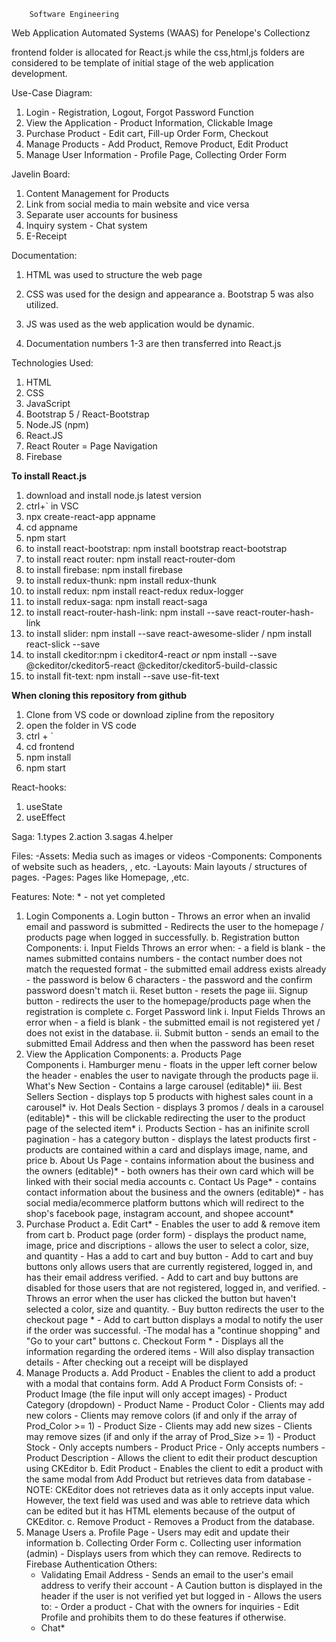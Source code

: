         Software Engineering
Web Application Automated Systems (WAAS) for Penelope's Collectionz

frontend folder is allocated for React.js while the css,html,js folders are considered to be template of initial stage of the web application development.

Use-Case Diagram:

1. Login - Registration, Logout, Forgot Password Function
2. View the Application - Product Information, Clickable Image
3. Purchase Product - Edit cart, Fill-up Order Form, Checkout
4. Manage Products - Add Product, Remove Product, Edit Product
5. Manage User Information - Profile Page, Collecting Order Form

Javelin Board:

1. Content Management for Products
2. Link from social media to main website and vice versa
3. Separate user accounts for business
4. Inquiry system - Chat system
5. E-Receipt

Documentation:

1. HTML was used to structure the web page
2. CSS was used for the design and appearance
   a. Bootstrap 5 was also utilized.
3. JS was used as the web application would be dynamic.

4. Documentation numbers 1-3 are then transferred into React.js

Technologies Used:

1. HTML
2. CSS
3. JavaScript
4. Bootstrap 5 / React-Bootstrap
5. Node.JS (npm)
6. React.JS
7. React Router = Page Navigation
8. Firebase

**To install React.js**

1. download and install node.js latest version
2. ctrl+` in VSC
3. npx create-react-app appname
4. cd appname
5. npm start
6. to install react-bootstrap: npm install bootstrap react-bootstrap
7. to install react router: npm install react-router-dom
8. to install firebase: npm install firebase
9. to install redux-thunk: npm install redux-thunk
10. to install redux: npm install react-redux redux-logger
11. to install redux-saga: npm install react-saga
12. to install react-router-hash-link: npm install --save react-router-hash-link
13. to install slider: npm install --save react-awesome-slider / npm install react-slick --save
14. to install ckeditor:npm i ckeditor4-react _or_ npm install --save @ckeditor/ckeditor5-react @ckeditor/ckeditor5-build-classic
15. to install fit-text: npm install --save use-fit-text

**When cloning this repository from github**

1. Clone from VS code or download zipline from the repository
2. open the folder in VS code
3. ctrl + `
4. cd frontend
5. npm install
6. npm start

React-hooks:

1. useState
2. useEffect

Saga:
1.types
2.action
3.sagas
4.helper

Files:
-Assets: Media such as images or videos
-Components: Components of website such as headers, , etc.
-Layouts: Main layouts / structures of pages.
-Pages: Pages like Homepage, ,etc.

Features:
Note: \* - not yet completed

1. Login
	Components
   a. Login button
        - Throws an error when an invalid email and password is submitted
        - Redirects the user to the homepage / products page when logged in successfully.
 	b. Registration button
     Components:
         i. Input Fields
         	Throws an error when:
                - a field is blank
                - the names submitted contains numbers
                - the contact number does not match the requested format
                - the submitted email address exists already - the password is below 6 characters
                - the password and the confirm password doesn't match
        	ii. Reset button - resets the page
       	iii. Signup button - redirects the user to the homepage/products page when the registration is complete
	c. Forget Password link
       	i. Input Fields
       		Throws an error when 
					- a field is blank 
					- the submitted email is not registered yet / does not exist in the database.
       	ii. Submit button - sends an email to the submitted Email Address and then when the password has been reset
2. View the Application
   Components:
   a. Products Page  
      Components
      i. 	Hamburger menu 
				- floats in the upper left corner below the header 
				- enables the user to navigate through the products page
      ii. 	What's New Section - Contains a large carousel (editable)*
      iii. 	Best Sellers Section - displays top 5 products with highest sales count in a carousel*
      iv. 	Hot Deals Section 
				- displays 3 promos / deals in a carousel (editable)* 
				- this will be clickable redirecting the user to the product page of the selected item\*
      i. Products Section 
				- has an inifinite scroll pagination 
				- has a category button - displays the latest products first 
				- products are contained within a card and displays image, name, and price
   b. About Us Page
      		- contains information about the business and the owners (editable)*
      		- both owners has their own card which will be linked with their social media accounts
   c. Contact Us Page*
      		- contains contact information about the business and the owners (editable)*
      		- has social media/ecommerce platform buttons which will redirect to the shop's facebook page, instagram account, and shopee account*
3. Purchase Product
	a. Edit Cart* 
				- Enables the user to add & remove item from cart 
	b. Product page (order form)
				- displays the product name, image, price and discriptions
				- allows the user to select a color, size, and quantity
				- Has a add to cart and buy button
					- Add to cart and buy buttons only allows users that are currently registered, logged in, and has their email address verified.
					- Add to cart and buy buttons are disabled for those users that are not registered, logged in, and verified.
					- Throws an error when the user has clicked the button but haven't selected a color, size and quantity.
					- Buy button redirects the user to the checkout page *
					- Add to cart button displays a modal to notify the user if the order was successful. 
						-The modal has a "continue shopping" and "Go to your cart" buttons 
	c. Checkout Form *
				- Displays all the information regarding the ordered items
				- Will also display transaction details
				- After checking out a receipt will be displayed
4. Manage Products 
				a. Add Product
					- Enables the client to add a product with a modal that contains form.
						Add A Product Form
							Consists of:
								- Product Image (the file input will only accept images)
								- Product Category (dropdown)
								- Product Name 
								- Product Color 
									- Clients may add new colors
									- Clients may remove colors (if and only if the array of Prod_Color >= 1)
								- Product Size
									- Clients may add new sizes
									- Clients may remove sizes (if and only if the array of Prod_Size >= 1)
								- Product Stock
									- Only accepts numbers
								- Product Price 
									- Only accepts numbers
								- Product Description
									- Allows the client to edit their product descuption using CKEditor
				b. Edit Product
					- Enables the client to edit a product with the same modal from Add Product but retrieves data from database
					- NOTE: CKEditor does not retrieves data as it only accepts input value. However, the text field was used and was able to retrieve data which can be edited but it has HTML elements because of the output of CKEditor.
				c. Remove Product
					- Removes a Product from the database.
5. Manage Users
				a. Profile Page 
					- Users may edit and update their information
				b. Collecting Order Form
				c. Collecting user information (admin)
					- Displays users from which they can remove. Redirects to Firebase Authentication
Others:
	- Validating Email Address
				- Sends an email to the user's email address to verify their account
				- A Caution button is displayed in the header if the user is not verified yet but logged in
				- Allows the users to: 
					- Order a product
					- Chat with the owners for inquiries
					- Edit Profile
					and prohibits them to do these features if otherwise.
	- Chat*
